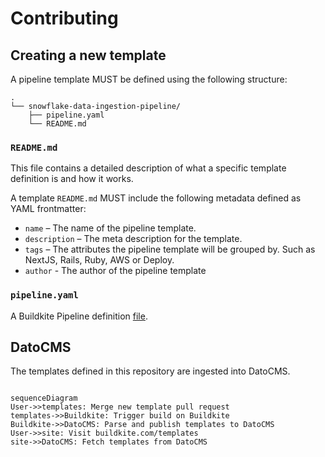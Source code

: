 # Contributing

## Creating a new template

A pipeline template MUST be defined using the following structure:

```
.
└── snowflake-data-ingestion-pipeline/
    ├── pipeline.yaml
    └── README.md
```

### `README.md`

This file contains a detailed description of what a specific template definition is and how it works.

A template `README.md` MUST include the following metadata defined as YAML frontmatter:

- `name` – The name of the pipeline template.
- `description` – The meta description for the template.
- `tags` – The attributes the pipeline template will be grouped by. Such as NextJS, Rails, Ruby, AWS or Deploy.
- `author` - The author of the pipeline template

### `pipeline.yaml`

A Buildkite Pipeline definition [file](https://buildkite.com/docs/pipelines/defining-steps).

## DatoCMS

The templates defined in this repository are ingested into DatoCMS.

```mermaid

sequenceDiagram
User->>templates: Merge new template pull request
templates->>Buildkite: Trigger build on Buildkite
Buildkite->>DatoCMS: Parse and publish templates to DatoCMS
User->>site: Visit buildkite.com/templates
site->>DatoCMS: Fetch templates from DatoCMS
```
